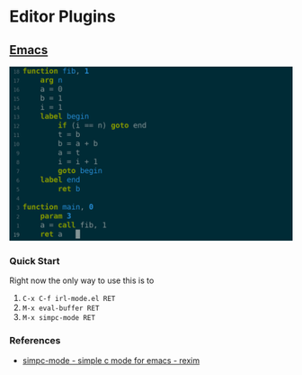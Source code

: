 # Editor Plugins

## [Emacs](./irl-mode.el)
![IRL architecture](./resources/irl-mode.png)

### Quick Start
Right now the only way to use this is to
1. `C-x C-f irl-mode.el RET`
2. `M-x eval-buffer RET`
3. `M-x simpc-mode RET`

### References
- [simpc-mode - simple c mode for emacs - rexim](https://github.com/rexim/simpc-mode)

